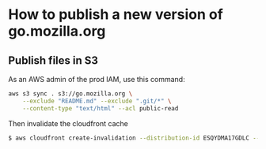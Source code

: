 # How to publish a new version of go.mozilla.org

## Publish files in S3

As an AWS admin of the prod IAM, use this command:

```bash
aws s3 sync . s3://go.mozilla.org \
    --exclude "README.md" --exclude ".git/*" \
    --content-type "text/html" --acl public-read
```

Then invalidate the cloudfront cache

```bash
$ aws cloudfront create-invalidation --distribution-id ESQYDMA17GDLC --paths '/*'
```
